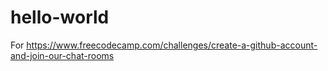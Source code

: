 # hello-world
For https://www.freecodecamp.com/challenges/create-a-github-account-and-join-our-chat-rooms
